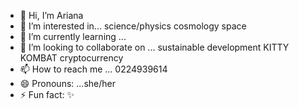 - 👋 Hi, I’m Ariana
- 👀 I’m interested in... science/physics cosmology space
- 🌱 I’m currently learning ...  
- 💞️ I’m looking to collaborate on ... sustainable development KITTY KOMBAT cryptocurrency 
- 📫 How to reach me ... 0224939614
- 😄 Pronouns: ...she/her
- ⚡ Fun fact: ✨ 

<!---
Alexectramagneta/Alexectramagneta is a ✨ special ✨ repository because its `README.md` (this file) appears on your GitHub profile.
You can click the Preview link to take a look at your changes.
--->
